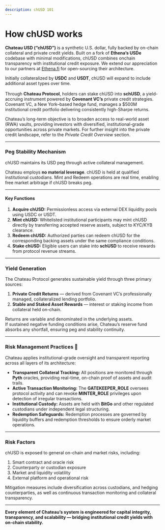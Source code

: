 ```yaml
---
description: chUSD 101
---
```


# How chUSD works

**Chateau USD (“chUSD”)** is a synthetic U.S. dollar, fully backed by on-chain collateral and private credit yields. Built on a fork of **Ethena’s USDe** codebase with minimal modifications, chUSD combines onchain transparency with institutional credit exposure. We extend our appreciation to our partners at [Ethena.fi](https://ethena.fi/) for open-sourcing their architecture.

Initially collateralized by **USDC** and **USDT**, chUSD will expand to include additional asset types over time.\
\
Through **Chateau Protocol**, holders can stake chUSD into **schUSD**, a yield-accruing instrument powered by **Covenant VC’s** private credit strategies. Covenant VC, a New York–based hedge fund, manages a $500M institutional credit portfolio delivering consistently high-Sharpe returns.

Chateau’s long-term objective is to broaden access to real-world asset (RWA) vaults, providing investors with diversified, institutional-grade opportunities across private markets. For further insight into the private credit landscape, refer to the _Private Credit Overview_ section.

***

### Peg Stability Mechanism

chUSD maintains its USD peg through active collateral management.

Chateau employs **no material leverage**. chUSD is held at qualified institutional custodians. Mint and Redeem operations are real time, enabling free market arbitrage if chUSD breaks peg.

***

#### Key Functions

1. **Acquire chUSD:** Permissionless access via external DEX liquidity pools using USDC or USDT.
2. **Mint chUSD:** Whitelisted institutional participants may mint chUSD directly by transferring accepted reserve assets, subject to KYC/KYB clearance.
3. **Redeem chUSD:** Authorized parties can redeem chUSD for the corresponding backing assets under the same compliance conditions.
4. **Stake chUSD:** Eligible users can stake into **schUSD** to receive rewards from protocol revenue streams.

***

### Yield Generation

The Chateau Protocol generates sustainable yield through three primary sources:

1. **Private Credit Returns** — derived from Covenant VC’s professionally managed, collateralized lending portfolio.
2. **Stable and Staked Asset Rewards** — interest or staking income from collateral held on-chain.

Returns are variable and denominated in the underlying assets.\
If sustained negative funding conditions arise, Chateau’s reserve fund absorbs any shortfall, ensuring peg and stability continuity.

***

### Risk Management Practices 🧭

Chateau applies institutional-grade oversight and transparent reporting across all layers of its architecture:

* **Transparent Collateral Tracking:** All positions are monitored through **Pyth** oracles, providing real-time, on-chain proof of assets and audit trails.
* **Active Transaction Monitoring:** The **GATEKEEPER\_ROLE** oversees protocol activity and can revoke **MINTER\_ROLE** privileges upon detection of irregular transactions.
* **Institutional Custody:** Assets are held with **BitGo** and other regulated custodians under independent legal structuring.
* **Redemption Safeguards:** Redemption processes are governed by liquidity buffers and redemption thresholds to ensure orderly market operations.

***

### Risk Factors

chUSD is exposed to general on-chain and market risks, including:

1. Smart contract and oracle risk
2. Counterparty or custodian exposure
3. Market and liquidity volatility
4. External platform and operational risk

Mitigation measures include diversification across custodians, and hedging counterparties, as well as continuous transaction monitoring and collateral transparency.

***

**Every element of Chateau’s system is engineered for capital integrity, transparency, and scalability — bridging institutional credit yields with on-chain stability.**
